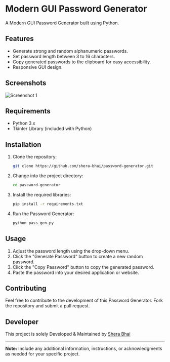 # Modern GUI Password Generator

A Modern GUI Password Generator built using Python.

## Features

- Generate strong and random alphanumeric passwords.
- Set password length between 3 to 16 characters.
- Copy generated passwords to the clipboard for easy accessibility.
- Responsive GUI design.

## Screenshots

![Screenshot 1](https://cdn.discordapp.com/attachments/853145673275932702/1174418186767192074/Screenshot_2023-11-16_000823.png)

## Requirements

- Python 3.x
- Tkinter Library (included with Python)

## Installation

1. Clone the repository:

    ```bash
    git clone https://github.com/shera-bhai/password-generator.git
    ```

2. Change into the project directory:

    ```bash
    cd password-generator
    ```
3. Install the required libraries:

    ```bash
    pip install -r requirements.txt
    ```

4. Run the Password Generator:

    ```bash
    python pass_gen.py
    ```

## Usage

1. Adjust the password length using the drop-down menu.
2. Click the "Generate Password" button to create a new random password.
3. Click the "Copy Password" button to copy the generated password.
4. Paste the password into your desired application or website.

## Contributing

Feel free to contribute to the development of this Password Generator. Fork the repository and submit a pull request.

## Developer

This project is solely Developed & Maintained by [Shera Bhai](https://github.com/shera-bhai)

---

**Note:** Include any additional information, instructions, or acknowledgments as needed for your specific project.
